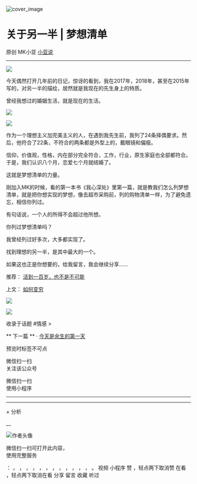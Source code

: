 ![cover_image](https://mmbiz.qlogo.cn/mmbiz_jpg/A8SKDch4cJEicCnqTxiatgGquhIicZ1wJ1DeLFyZlSicSMxS82N6V3xwypHPzN0rQLJKtz7l9lNQTUnNONe8GbJjTQ/0?wx_fmt=jpeg)

#  关于另一半 | 梦想清单

原创  MK小亚  [ 小亚说 ](javascript:void\(0\);)

__ _ _ _ _

  

![](https://mmbiz.qpic.cn/mmbiz_jpg/A8SKDch4cJEicCnqTxiatgGquhIicZ1wJ1D3ibJ7zU7GNicnp9xFNRTRCHZuxm0H6WGIvUhAeZlT8krG0dgdyq1FBdQ/640?wx_fmt=jpeg)

  

今天偶然打开几年前的日记，惊讶的看到，我在2017年，2018年，甚至在2015年写的，对另一半的描绘，居然就是我现在的先生身上的特质。

  

曾经我想过的婚姻生活，就是现在的生活。

  

![](https://mmbiz.qpic.cn/mmbiz_jpg/A8SKDch4cJEicCnqTxiatgGquhIicZ1wJ1DJHibLj7Op9aHZyGazvuibWNnu8vYGQblTVh06yLgtRlBtibKjUUdk1HiaA/640?wx_fmt=jpeg)

![](https://mmbiz.qpic.cn/mmbiz_jpg/A8SKDch4cJEicCnqTxiatgGquhIicZ1wJ1DUfBxtrHnKEyoENwiccsT4bF6VyGDbabXajVeicL9qQL06bMZkXGVsm2g/640?wx_fmt=jpeg)

  

作为一个理想主义加完美主义的人，在遇到我先生前，我列了24条择偶要求。然后，他符合了22条，不符合的两条都是外型上的，戴眼镜和偏瘦。

信仰，价值观，性格，内在部分完全符合，工作，行业，原生家庭也全部都符合。于是，我们认识八个月，恋爱七个月就结婚了。

  

这就是梦想清单的力量。

  

刚加入MK的时候，看的第一本书《我心深处》里第一篇，就是教我们怎么列梦想清单，就是把你想实现的梦想，像去超市采购前，列的购物清单一样，为了避免遗忘，相信你列过。

  

有句话说，一个人的所得不会超过他所想。

  

你列过梦想清单吗？

  

我曾经列过好多次，大多都实现了。

找到理想的另一半，是其中最大的一个。

  

如果这也正是你想要的，给我留言，我会继续分享……

  

  

推荐： [ 活到一百岁，也不是不可能
](https://mp.weixin.qq.com/s?__biz=MzUxNDAwNTk0MQ==&mid=2247483704&idx=1&sn=dfbbe1321750ce81b34879745eea796b&chksm=f94dcfe2ce3a46f4d523630b552fa2c792af6b85392f0f7001b73b2629da0756981ddc719b0c&token=1279964396&lang=zh_CN&scene=21#wechat_redirect)  

上文： [ 如何变穷
](https://mp.weixin.qq.com/s?__biz=MzUxNDAwNTk0MQ==&mid=2247483708&idx=1&sn=c64dedb14f758032679bb313215e919a&chksm=f94dcfe6ce3a46f07898611075b83f0781b45adf0332005cd14afbcb23b8876d291e20a32d72&token=1279964396&lang=zh_CN&scene=21#wechat_redirect)

  

![](https://mmbiz.qpic.cn/mmbiz_gif/b96CibCt70iaZ7Bia3Wm91cEuWhERXfCYjTia9tf7aMjVBNRETSa2NpGjCV6tyNvgCLos8LBgwEgxcwaIw8zdOsG7A/640?wx_fmt=gif)

  

![](https://mmbiz.qpic.cn/mmbiz_jpg/A8SKDch4cJEicCnqTxiatgGquhIicZ1wJ1Dth5YOOzoYV7U4N3HmiaO0vVAzjOpBVdtF0gnL632Fc7HqiaDmgveQDEw/640?wx_fmt=jpeg)

收录于话题 #情感 >

** 下一篇  ** · [ 今天是余生的第一天
](https://mp.weixin.qq.com/s?__biz=MzUxNDAwNTk0MQ==&mid=2247483695&idx=1&sn=87c387c9d93750d365faa1d2c4652813&chksm=f94dcff5ce3a46e3631f21a74f67406d8b619a6715c59ea4c14abcf7aaf6e59715d6e20a87cc&token=1279964396&lang=zh_CN&scene=21#wechat_redirect)
>

  

预览时标签不可点

微信扫一扫  
关注该公众号



微信扫一扫  
使用小程序

****



****



×  分析

__

![作者头像](http://mmbiz.qpic.cn/mmbiz_png/A8SKDch4cJE0KicTMyrVCx3VLqEgic5sJ1V5QeGZTibG9GLZlSCXSj5ByXNkib5PBrZVMkI41KKxgwE1K9gfypUeRg/0?wx_fmt=png)

微信扫一扫可打开此内容，  
使用完整服务

：  ，  ，  ，  ，  ，  ，  ，  ，  ，  ，  ，  ，  。  视频  小程序  赞  ，轻点两下取消赞  在看  ，轻点两下取消在看
分享  留言  收藏  听过

